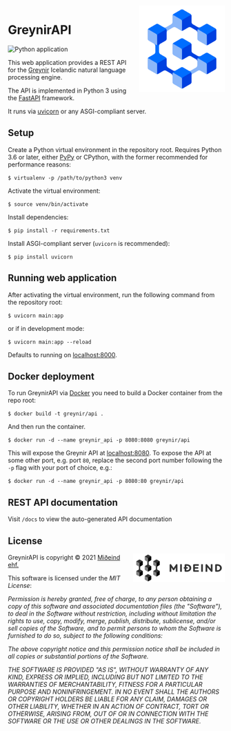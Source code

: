 
<img src="static/logo.png" alt="Greynir" width="200" height="200" align="right" style="margin-left:20px; margin-bottom: 20px;">

# GreynirAPI

![Python application](https://github.com/mideind/GreynirAPI/workflows/Python%20application/badge.svg)

This web application provides a REST API for the [Greynir](https://github.com/mideind/GreynirPackage)
Icelandic natural language processing engine.

The API is implemented in Python 3 using the [FastAPI](https://fastapi.tiangolo.com/) framework.

It runs via [uvicorn](https://www.uvicorn.org/) or any ASGI-compliant server.

## Setup

Create a Python virtual environment in the repository root. Requires Python 3.6 or later, either
[PyPy](https://pypi.org/) or CPython, with the former recommended for performance reasons:

```
$ virtualenv -p /path/to/python3 venv
```

Activate the virtual environment:

```
$ source venv/bin/activate
```

Install dependencies:

```
$ pip install -r requirements.txt
```

Install ASGI-compliant server (`uvicorn` is recommended):

```
$ pip install uvicorn
```

## Running web application

After activating the virtual environment, run the following command from the repository root:

```
$ uvicorn main:app
```

or if in development mode:

```
$ uvicorn main:app --reload
```

Defaults to running on [localhost:8000](http://localhost:8000).

## Docker deployment

To run GreynirAPI via [Docker](https://www.docker.com/) you need to build a Docker container from
the repo root:

```
$ docker build -t greynir/api .
```

And then run the container.

```
$ docker run -d --name greynir_api -p 8080:8080 greynir/api
```

This will expose the Greynir API at [localhost:8080](http://localhost:8080). To expose the API at
some other port, e.g. port `80`, replace the second port number following the `-p` flag with your
port of choice, e.g.:


```
$ docker run -d --name greynir_api -p 8080:80 greynir/api
```

## REST API documentation

Visit `/docs` to view the auto-generated API documentation

## License

<a href="https://mideind.is"><img src="static/mideind_logo.png" alt="Miðeind ehf." width="214" height="66" align="right" style="margin-left:20px; margin-bottom: 20px;"></a>

GreynirAPI is copyright © 2021 [Miðeind ehf.](https://mideind.is)

This software is licensed under the *MIT License*:

   *Permission is hereby granted, free of charge, to any person
   obtaining a copy of this software and associated documentation
   files (the "Software"), to deal in the Software without restriction,
   including without limitation the rights to use, copy, modify, merge,
   publish, distribute, sublicense, and/or sell copies of the Software,
   and to permit persons to whom the Software is furnished to do so,
   subject to the following conditions:*

   *The above copyright notice and this permission notice shall be
   included in all copies or substantial portions of the Software.*

   *THE SOFTWARE IS PROVIDED "AS IS", WITHOUT WARRANTY OF ANY KIND,
   EXPRESS OR IMPLIED, INCLUDING BUT NOT LIMITED TO THE WARRANTIES OF
   MERCHANTABILITY, FITNESS FOR A PARTICULAR PURPOSE AND NONINFRINGEMENT.
   IN NO EVENT SHALL THE AUTHORS OR COPYRIGHT HOLDERS BE LIABLE FOR ANY
   CLAIM, DAMAGES OR OTHER LIABILITY, WHETHER IN AN ACTION OF CONTRACT,
   TORT OR OTHERWISE, ARISING FROM, OUT OF OR IN CONNECTION WITH THE
   SOFTWARE OR THE USE OR OTHER DEALINGS IN THE SOFTWARE.*

